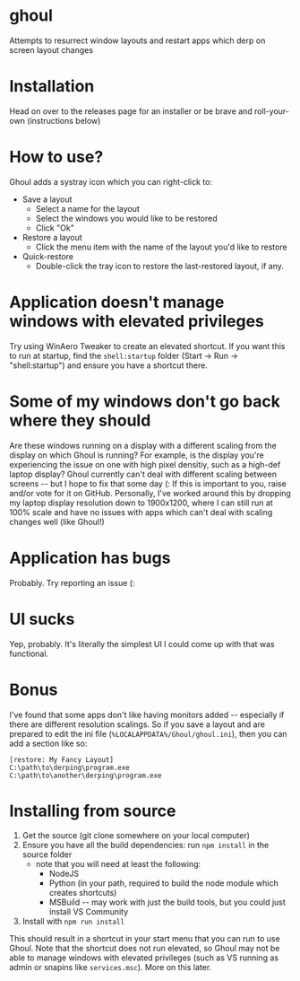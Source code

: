 # ghoul
Attempts to resurrect window layouts and restart apps which derp on screen layout changes

# Installation
Head on over to the releases page for an installer or be brave and roll-your-own 
(instructions below)

# How to use?
Ghoul adds a systray icon which you can right-click to:
- Save a layout
    - Select a name for the layout
    - Select the windows you would like to be restored
    - Click "Ok"
- Restore a layout
    - Click the menu item with the name of the layout you'd like to restore
- Quick-restore
    - Double-click the tray icon to restore the last-restored layout, if any.

# Application doesn't manage windows with elevated privileges
Try using WinAero Tweaker to create an elevated shortcut. If you want this to run at startup, find the `shell:startup` folder (Start -> Run -> "shell:startup") and ensure you have a shortcut there.

# Some of my windows don't go back where they should
Are these windows running on a display with a different scaling from the display on which Ghoul is running? For example, is the display you're experiencing the issue on one with high pixel 
densitiy, such as a high-def laptop display? Ghoul currently can't deal with different scaling
between screens -- but I hope to fix that some day (: If this is important to you, raise and/or
vote for it on GitHub. Personally, I've worked around this by dropping my laptop display
resolution down to 1900x1200, where I can still run at 100% scale and have no issues with
apps which can't deal with scaling changes well (like Ghoul!)

# Application has bugs
Probably. Try reporting an issue (:

# UI sucks
Yep, probably. It's literally the simplest UI I could come up with that was functional.

# Bonus
I've found that some apps don't like having monitors added -- especially if there are different resolution scalings. So if you save a layout and are prepared to edit the ini file (`%LOCALAPPDATA%/Ghoul/ghoul.ini`), then you can add a section like so:

```
[restore: My Fancy Layout]
C:\path\to\derping\program.exe
C:\path\to\another\derping\program.exe
```

# Installing from source

1. Get the source (git clone somewhere on your local computer)
2. Ensure you have all the build dependencies: run `npm install` in the source folder
    - note that you will need at least the following:
        - NodeJS
        - Python (in your path, required to build the node module which creates shortcuts)
        - MSBuild -- may work with just the build tools, but you could just install VS Community
3. Install with `npm run install`

This should result in a shortcut in your start menu that you can run to use Ghoul. Note that the shortcut does not run elevated, so Ghoul may not be able to manage windows with elevated privileges (such as VS running as admin or snapins like `services.msc`). More on this later.
